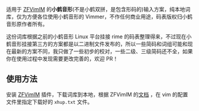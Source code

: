适用于 [ZFVimIM](https://github.com/ZSaberLv0/ZFVimIM) 的**小鹤音形**(不是小鹤双拼，是包含形码的)输入方案，纯本地词库，仅为方便各位使用小鹤音形的 Vimmer，不作任何商业用途，码表版权归小鹤音形原作者所有。

这份词库根据之前的小鹤音形 Linux 平台挂接 rime 的码表整理得来，不过现在小鹤音形挂接第三方的方案都是以二进制文件发布的，所以一些简码和词组可能和现在最新的方案不同，我只做了一些初步的校对，一些二级、三级简码还不全，如果你在使用过程中发现需要更改完善的，欢迎 PR！

## 使用方法

安装 [ZFVimIM](https://github.com/ZSaberLv0/ZFVimIM) 插件，下载词库到本地，根据 ZFVimIM 的[文档](https://github.com/ZSaberLv0/ZFVimIM#minimal-config-local-db) ，在 vim 的配置文件里指定下载好的 `xhup.txt` 文件。
